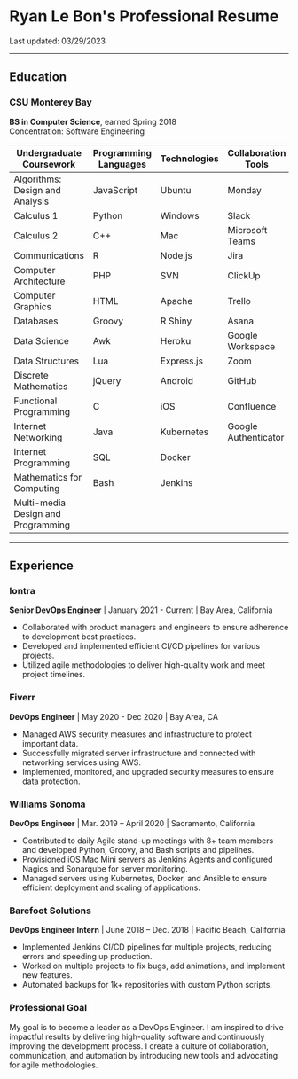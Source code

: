 # Ryan Le Bon's Professional Resume

Last updated: 03/29/2023

---

## Education

### CSU Monterey Bay

**BS in Computer Science**, earned Spring 2018  
Concentration: Software Engineering  

| Undergraduate Coursework         | Programming Languages | Technologies | Collaboration Tools |
| -------------------------------- | --------------------- | ------------ | -------------------- |
| Algorithms: Design and Analysis  | JavaScript            | Ubuntu       | Monday               |
| Calculus 1                       | Python                | Windows      | Slack                |
| Calculus 2                       | C++                   | Mac          | Microsoft Teams      |
| Communications                   | R                     | Node.js      | Jira                 |
| Computer Architecture            | PHP                   | SVN          | ClickUp              |
| Computer Graphics                | HTML                  | Apache       | Trello               |
| Databases                        | Groovy                | R Shiny      | Asana                |
| Data Science                     | Awk                   | Heroku       | Google Workspace     |
| Data Structures                  | Lua                   | Express.js   | Zoom                 |
| Discrete Mathematics             | jQuery                | Android      | GitHub               |
| Functional Programming           | C                     | iOS          | Confluence           |
| Internet Networking              | Java                  | Kubernetes  | Google Authenticator |
| Internet Programming             | SQL                   | Docker       |                      |
| Mathematics for Computing        | Bash                  | Jenkins      |                      |
| Multi-media Design and Programming|


---

## Experience

### Iontra

**Senior DevOps Engineer** | January 2021 - Current | Bay Area, California

- Collaborated with product managers and engineers to ensure adherence to development best practices.
- Developed and implemented efficient CI/CD pipelines for various projects.
- Utilized agile methodologies to deliver high-quality work and meet project timelines.

### Fiverr

**DevOps Engineer** | May 2020 - Dec 2020 | Bay Area, CA

- Managed AWS security measures and infrastructure to protect important data.
- Successfully migrated server infrastructure and connected with networking services using AWS.
- Implemented, monitored, and upgraded security measures to ensure data protection.

### Williams Sonoma

**DevOps Engineer** | Mar. 2019 – April 2020 | Sacramento, California

- Contributed to daily Agile stand-up meetings with 8+ team members and developed Python, Groovy, and Bash scripts and pipelines.
- Provisioned iOS Mac Mini servers as Jenkins Agents and configured Nagios and Sonarqube for server monitoring.
- Managed servers using Kubernetes, Docker, and Ansible to ensure efficient deployment and scaling of applications.

### Barefoot Solutions
 **DevOps Engineer Intern** | June 2018 – Dec. 2018 | Pacific Beach, California

- Implemented Jenkins CI/CD pipelines for multiple projects, reducing errors and speeding up production.
- Worked on multiple projects to fix bugs, add animations, and implement new features.
- Automated backups for 1k+ repositories with custom Python scripts.

### Professional Goal
My goal is to become a leader as a DevOps Engineer. I am inspired to drive impactful results by delivering high-quality software and continuously improving the development process. I create a culture of collaboration, communication, and automation by introducing new tools and advocating for agile methodologies.
